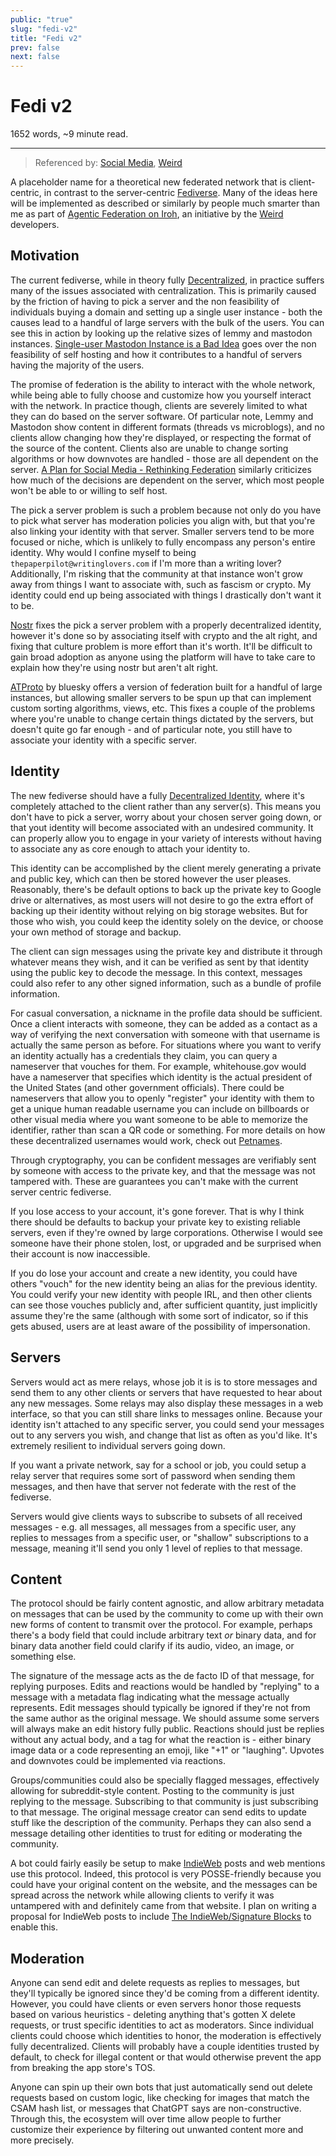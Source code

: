 ```yaml
---
public: "true"
slug: "fedi-v2"
title: "Fedi v2"
prev: false
next: false
---
```

<script setup>
import { data } from '../../git.data.ts';
import { useData } from 'vitepress';
const pageData = useData();
</script>
<h1 class="p-name">Fedi v2</h1>
<p>1652 words, ~9 minute read. <span v-html="data[`site/${pageData.page.value.relativePath}`]" /></p>
<hr/>

> Referenced by: [Social Media](/garden/social-media/index.md), [Weird](/garden/weird/index.md)

A placeholder name for a theoretical new federated network that is client-centric, in contrast to the server-centric [Fediverse](/garden/fediverse/index.md). Many of the ideas here will be implemented as described or similarly by people much smarter than me as part of [Agentic Federation on Iroh](https://github.com/commune-os/weird/discussions/32), an initiative by the [Weird](/garden/weird/index.md) developers.

## Motivation

The current fediverse, while in theory fully [Decentralized](/garden/decentralized/index.md), in practice suffers many of the issues associated with centralization. This is primarily caused by the friction of having to pick a server and the non feasibility of individuals buying a domain and setting up a single user instance - both the causes lead to a handful of large servers with the bulk of the users. You can see this in action by looking up the relative sizes of lemmy and mastodon instances. [Single-user Mastodon Instance is a Bad Idea](https://mull.net/mastodon) goes over the non feasibility of self hosting and how it contributes to a handful of servers having the majority of the users.

The promise of federation is the ability to interact with the whole network, while being able to fully choose and customize how you yourself interact with the network. In practice though, clients are severely limited to what they can do based on the server software. Of particular note, Lemmy and Mastodon show content in different formats (threads vs microblogs), and no clients allow changing how they're displayed, or respecting the format of the source of the content. Clients also are unable to change sorting algorithms or how downvotes are handled - those are all dependent on the server. [A Plan for Social Media - Rethinking Federation](https://raphael.lullis.net/a-plan-for-social-media-less-fedi-more-webby/) similarly criticizes how much of the decisions are dependent on the server, which most people won't be able to or willing to self host.

The pick a server problem is such a problem because not only do you have to pick what server has moderation policies you align with, but that you're also linking your identity with that server. Smaller servers tend to be more focused or niche, which is unlikely to fully encompass any person's entire identity. Why would I confine myself to being `thepaperpilot@writinglovers.com` if I'm more than a writing lover? Additionally, I'm risking that the community at that instance won't grow away from things I want to associate with, such as fascism or crypto. My identity could end up being associated with things I drastically don't want it to be.

[Nostr](https://nostr.com/) fixes the pick a server problem with a properly decentralized identity, however it's done so by associating itself with crypto and the alt right, and fixing that culture problem is more effort than it's worth. It'll be difficult to gain broad adoption as anyone using the platform will have to take care to explain how they're using nostr but aren't alt right.

[ATProto](https://atproto.com/) by bluesky offers a version of federation built for a handful of large instances, but allowing smaller servers to be spun up that can implement custom sorting algorithms, views, etc. This fixes a couple of the problems where you're unable to change certain things dictated by the servers, but doesn't quite go far enough - and of particular note, you still have to associate your identity with a specific server.

## Identity

The new fediverse should have a fully [Decentralized Identity](/garden/federated-identity/index.md), where it's completely attached to the client rather than any server(s). This means you don't have to pick a server, worry about your chosen server going down, or that yout identity will become associated with an undesired community. It can properly allow you to engage in your variety of interests without having to associate any as core enough to attach your identity to.

This identity can be accomplished by the client merely generating a private and public key, which can then be stored however the user pleases. Reasonably, there's be default options to back up the private key to Google drive or alternatives, as most users will not desire to go the extra effort of backing up their identity without relying on big storage websites. But for those who wish, you could keep the identity solely on the device, or choose your own method of storage and backup.

The client can sign messages using the private key and distribute it through whatever means they wish, and it can be verified as sent by that identity using the public key to decode the message. In this context, messages could also refer to any other signed information, such as a bundle of profile information.

For casual conversation, a nickname in the profile data should be sufficient. Once a client interacts with someone, they can be added as a contact as a way of verifying the next conversation with someone with that username is actually the same person as before. For situations where you want to verify an identity actually has a credentials they claim, you can query a nameserver that vouches for them. For example, whitehouse.gov would have a nameserver that specifies which identity is the actual president of the United States (and other government officials). There could be nameservers that allow you to openly "register" your identity with them to get a unique human readable username you can include on billboards or other visual media where you want someone to be able to memorize the identifier, rather than scan a QR code or something. For more details on how these decentralized usernames would work, check out [Petnames](https://spritely.institute/static/papers/petnames.html).

Through cryptography, you can be confident messages are verifiably sent by someone with access to the private key, and that the message was not tampered with. These are guarantees you can't make with the current server centric fediverse.

If you lose access to your account, it's gone forever. That is why I think there should be defaults to backup your private key to existing reliable servers, even if they're owned by large corporations. Otherwise I would see someone have their phone stolen, lost, or upgraded and be surprised when their account is now inaccessible.

If you do lose your account and create a new identity, you could have others "vouch" for the new identity being an alias for the previous identity. You could verify your new identity with people IRL, and then other clients can see those vouches publicly and, after sufficient quantity, just implicitly assume they're the same (although with some sort of indicator, so if this gets abused, users are at least aware of the possibility of impersonation.

## Servers

Servers would act as mere relays, whose job it is is to store messages and send them to any other clients or servers that have requested to hear about any new messages. Some relays may also display these messages in a web interface, so that you can still share links to messages online. Because your identity isn't attached to any specific server, you could send your messages out to any servers you wish, and change that list as often as you'd like. It's extremely resilient to individual servers going down.

If you want a private network, say for a school or job, you could setup a relay server that requires some sort of password when sending them messages, and then have that server not federate with the rest of the fediverse.

Servers would give clients ways to subscribe to subsets of all received messages - e.g. all messages, all messages from a specific user, any replies to messages from a specific user, or "shallow" subscriptions to a message, meaning it'll send you only 1 level of replies to that message.

## Content

The protocol should be fairly content agnostic, and allow arbitrary metadata on messages that can be used by the community to come up with their own new forms of content to transmit over the protocol. For example, perhaps there's a body field that could include arbitrary text _or_ binary data, and for binary data another field could clarify if its audio, video, an image, or something else.

The signature of the message acts as the de facto ID of that message, for replying purposes. Edits and reactions would be handled by "replying" to a message with a metadata flag indicating what the message actually represents. Edit messages should typically be ignored if they're not from the same author as the original message. We should assume some servers will always make an edit history fully public. Reactions should just be replies without any actual body, and a tag for what the reaction is - either binary image data or a code representing an emoji, like "+1" or "laughing". Upvotes and downvotes could be implemented via reactions.

Groups/communities could also be specially flagged messages, effectively allowing for subreddit-style content. Posting to the community is just replying to the message. Subscribing to that community is just subscribing to that message. The original message creator can send edits to update stuff like the description of the community. Perhaps they can also send a message detailing other identities to trust for editing or moderating the community.

A bot could fairly easily be setup to make [IndieWeb](/garden/the-small-web/index.md) posts and web mentions use this protocol. Indeed, this protocol is very POSSE-friendly because you could have your original content on the website, and the messages can be spread across the network while allowing clients to verify it was untampered with and definitely came from that website. I plan on writing a proposal for IndieWeb posts to include [The IndieWeb/Signature Blocks](/garden/the-indieweb/signature-blocks/index.md) to enable this.

## Moderation

Anyone can send edit and delete requests as replies to messages, but they'll typically be ignored since they'd be coming from a different identity. However, you could have clients or even servers honor those requests based on various heuristics - deleting anything that's gotten X delete requests, or trust specific identities to act as moderators. Since individual clients could choose which identities to honor, the moderation is effectively fully decentralized. Clients will probably have a couple identities trusted by default, to check for illegal content or that would otherwise prevent the app from breaking the app store's TOS.

Anyone can spin up their own bots that just automatically send out delete requests based on custom logic, like checking for images that match the CSAM hash list, or messages that ChatGPT says are non-constructive. Through this, the ecosystem will over time allow people to further customize their experience by filtering out unwanted content more and more precisely.